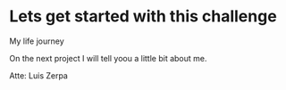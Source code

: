 # Lets get started with this challenge

My life journey

On the next project I will tell yoou a little bit about me.

Atte: Luis Zerpa